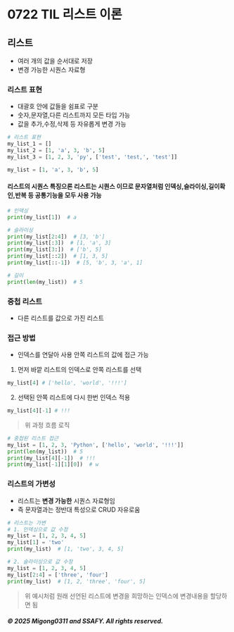 # 0722 TIL 리스트 이론

## 리스트

- 여러 개의 값을 순서대로 저장
- 변경 가능한 시퀀스 자료형

### 리스트 표현

- 대괄호 안에 값들을 쉼표로 구분
- 숫자,문자열,다른 리스트까지 모든 타입 가능
- 값을 추가,수정,삭제 등 자유롭게 변경 가능

```py
# 리스트 표현
my_list_1 = []
my_list_2 = [1, 'a', 3, 'b', 5]
my_list_3 = [1, 2, 3, 'py', ['test', 'test,', 'test']]

my_list = [1, 'a', 3, 'b', 5]
```

#### 리스트의 시퀀스 특징으론 리스트는 시퀀스 이므로 문자열처럼 인덱싱,슬라이싱,길이확인,반복 등 공통기능을 모두 사용 가능

```py
# 인덱싱
print(my_list[1])  # a

# 슬라이싱
print(my_list[2:4])  # [3, 'b']
print(my_list[:3])  # [1, 'a', 3]
print(my_list[3:])  # ['b', 5]
print(my_list[::2])  # [1, 3, 5]
print(my_list[::-1])  # [5, 'b', 3, 'a', 1]

# 길이
print(len(my_list))  # 5

```

### 중첩 리스트

- 다른 리스트를 값으로 가진 리스트

### 접근 방법

- 인덱스를 연달아 사용 안쪽 리스트의 값에 접근 가능

1. 먼저 바깥 리스트의 인덱스로 안쪽 리스트를 선택

```py
my_list[4] # ['hello', 'world', '!!!']
```

2. 선택된 안쪽 리스트에 다시 한번 인덱스 적용

```py
my_list[4][-1] # !!!
```

> 위 과정 흐름 로직

```py
# 중첩된 리스트 접근
my_list = [1, 2, 3, 'Python', ['hello', 'world', '!!!']]
print(len(my_list))  # 5
print(my_list[4][-1])  # !!!
print(my_list[-1][1][0])  # w
```

### 리스트의 가변성

- 리스트는 **변경 가능한** 시퀀스 자료형임
- 즉 문자열과는 정반대 특성으로 CRUD 자유로움

```py
# 리스트는 가변
# 1. 인덱싱으로 값 수정
my_list = [1, 2, 3, 4, 5]
my_list[1] = 'two'
print(my_list)  # [1, 'two', 3, 4, 5]

# 2. 슬라이싱으로 값 수정
my_list = [1, 2, 3, 4, 5]
my_list[2:4] = ['three', 'four']
print(my_list)  # [1, 2, 'three', 'four', 5]
```

> 위 예시처럼 원래 선언된 리스트에 변경을 희망하는 인덱스에 변경내용을 할당하면 됨

##### © 2025 Migong0311 and SSAFY. All rights reserved.
